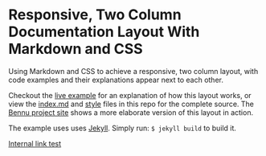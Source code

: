 # Responsive, Two Column Documentation Layout With Markdown and CSS

Using Markdown and CSS to achieve a responsive, two column layout, with code examples and their explanations appear next to each other.

Checkout the [live example][site] for an explanation of how this layout works, or view the [index.md][index] and [style][style] files in this repo for the complete source. The [Bennu project site][bennu] shows a more elaborate version of this layout in action.

The example uses uses [Jekyll](http://jekyllrb.com). Simply run: `$ jekyll build` to build it.

[Internal link test ](Welcome.md)


[site]: http://mattbierner.github.io/markdown-two-column-documentation-example

[bennu]: http://bennu-js.com

[src]: https://github.com/mattbierner/markdown-two-column-documentation-example
[index]: https://raw.githubusercontent.com/mattbierner/markdown-two-column-documentation-example/master/index.md
[style]: https://github.com/mattbierner/markdown-two-column-documentation-example/blob/master/stylesheets/styles.css
